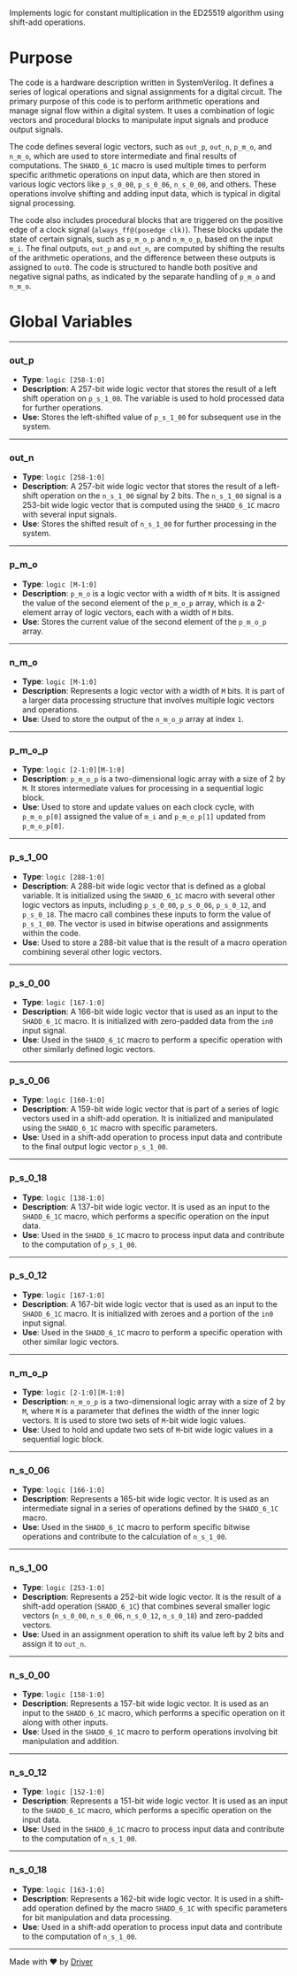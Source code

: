 <!--------------------------------------------------------------------------------->
<!-- IMPORTANT: This file is auto-generated by Driver (https://driver.ai). -------->
<!-- Manual edits may be overwritten on future commits. --------------------------->
<!--------------------------------------------------------------------------------->

Implements logic for constant multiplication in the ED25519 algorithm using shift-add operations.

# Purpose
The code is a hardware description written in SystemVerilog. It defines a series of logical operations and signal assignments for a digital circuit. The primary purpose of this code is to perform arithmetic operations and manage signal flow within a digital system. It uses a combination of logic vectors and procedural blocks to manipulate input signals and produce output signals.

The code defines several logic vectors, such as `out_p`, `out_n`, `p_m_o`, and `n_m_o`, which are used to store intermediate and final results of computations. The `SHADD_6_1C` macro is used multiple times to perform specific arithmetic operations on input data, which are then stored in various logic vectors like `p_s_0_00`, `p_s_0_06`, `n_s_0_00`, and others. These operations involve shifting and adding input data, which is typical in digital signal processing.

The code also includes procedural blocks that are triggered on the positive edge of a clock signal (`always_ff@(posedge clk)`). These blocks update the state of certain signals, such as `p_m_o_p` and `n_m_o_p`, based on the input `m_i`. The final outputs, `out_p` and `out_n`, are computed by shifting the results of the arithmetic operations, and the difference between these outputs is assigned to `out0`. The code is structured to handle both positive and negative signal paths, as indicated by the separate handling of `p_m_o` and `n_m_o`.
# Global Variables

---
### out\_p
- **Type**: ``logic [258-1:0]``
- **Description**: A 257-bit wide logic vector that stores the result of a left shift operation on `p_s_1_00`. The variable is used to hold processed data for further operations.
- **Use**: Stores the left-shifted value of `p_s_1_00` for subsequent use in the system.


---
### out\_n
- **Type**: ``logic [258-1:0]``
- **Description**: A 257-bit wide logic vector that stores the result of a left-shift operation on the `n_s_1_00` signal by 2 bits. The `n_s_1_00` signal is a 253-bit wide logic vector that is computed using the `SHADD_6_1C` macro with several input signals.
- **Use**: Stores the shifted result of `n_s_1_00` for further processing in the system.


---
### p\_m\_o
- **Type**: ``logic [M-1:0]``
- **Description**: `p_m_o` is a logic vector with a width of `M` bits. It is assigned the value of the second element of the `p_m_o_p` array, which is a 2-element array of logic vectors, each with a width of `M` bits.
- **Use**: Stores the current value of the second element of the `p_m_o_p` array.


---
### n\_m\_o
- **Type**: ``logic [M-1:0]``
- **Description**: Represents a logic vector with a width of `M` bits. It is part of a larger data processing structure that involves multiple logic vectors and operations.
- **Use**: Used to store the output of the `n_m_o_p` array at index `1`.


---
### p\_m\_o\_p
- **Type**: ``logic [2-1:0][M-1:0]``
- **Description**: `p_m_o_p` is a two-dimensional logic array with a size of 2 by `M`. It stores intermediate values for processing in a sequential logic block.
- **Use**: Used to store and update values on each clock cycle, with `p_m_o_p[0]` assigned the value of `m_i` and `p_m_o_p[1]` updated from `p_m_o_p[0]`.


---
### p\_s\_1\_00
- **Type**: ``logic [288-1:0]``
- **Description**: A 288-bit wide logic vector that is defined as a global variable. It is initialized using the `SHADD_6_1C` macro with several other logic vectors as inputs, including `p_s_0_00`, `p_s_0_06`, `p_s_0_12`, and `p_s_0_18`. The macro call combines these inputs to form the value of `p_s_1_00`. The vector is used in bitwise operations and assignments within the code.
- **Use**: Used to store a 288-bit value that is the result of a macro operation combining several other logic vectors.


---
### p\_s\_0\_00
- **Type**: ``logic [167-1:0]``
- **Description**: A 166-bit wide logic vector that is used as an input to the `SHADD_6_1C` macro. It is initialized with zero-padded data from the `in0` input signal.
- **Use**: Used in the `SHADD_6_1C` macro to perform a specific operation with other similarly defined logic vectors.


---
### p\_s\_0\_06
- **Type**: ``logic [160-1:0]``
- **Description**: A 159-bit wide logic vector that is part of a series of logic vectors used in a shift-add operation. It is initialized and manipulated using the `SHADD_6_1C` macro with specific parameters.
- **Use**: Used in a shift-add operation to process input data and contribute to the final output logic vector `p_s_1_00`.


---
### p\_s\_0\_18
- **Type**: ``logic [138-1:0]``
- **Description**: A 137-bit wide logic vector. It is used as an input to the `SHADD_6_1C` macro, which performs a specific operation on the input data.
- **Use**: Used in the `SHADD_6_1C` macro to process input data and contribute to the computation of `p_s_1_00`.


---
### p\_s\_0\_12
- **Type**: ``logic [167-1:0]``
- **Description**: A 167-bit wide logic vector that is used as an input to the `SHADD_6_1C` macro. It is initialized with zeroes and a portion of the `in0` input signal.
- **Use**: Used in the `SHADD_6_1C` macro to perform a specific operation with other similar logic vectors.


---
### n\_m\_o\_p
- **Type**: ``logic [2-1:0][M-1:0]``
- **Description**: `n_m_o_p` is a two-dimensional logic array with a size of 2 by `M`, where `M` is a parameter that defines the width of the inner logic vectors. It is used to store two sets of `M`-bit wide logic values.
- **Use**: Used to hold and update two sets of `M`-bit wide logic values in a sequential logic block.


---
### n\_s\_0\_06
- **Type**: ``logic [166-1:0]``
- **Description**: Represents a 165-bit wide logic vector. It is used as an intermediate signal in a series of operations defined by the `SHADD_6_1C` macro.
- **Use**: Used in the `SHADD_6_1C` macro to perform specific bitwise operations and contribute to the calculation of `n_s_1_00`.


---
### n\_s\_1\_00
- **Type**: ``logic [253-1:0]``
- **Description**: Represents a 252-bit wide logic vector. It is the result of a shift-add operation (`SHADD_6_1C`) that combines several smaller logic vectors (`n_s_0_00`, `n_s_0_06`, `n_s_0_12`, `n_s_0_18`) and zero-padded vectors.
- **Use**: Used in an assignment operation to shift its value left by 2 bits and assign it to `out_n`.


---
### n\_s\_0\_00
- **Type**: ``logic [158-1:0]``
- **Description**: Represents a 157-bit wide logic vector. It is used as an input to the `SHADD_6_1C` macro, which performs a specific operation on it along with other inputs.
- **Use**: Used in the `SHADD_6_1C` macro to perform operations involving bit manipulation and addition.


---
### n\_s\_0\_12
- **Type**: ``logic [152-1:0]``
- **Description**: Represents a 151-bit wide logic vector. It is used as an input to the `SHADD_6_1C` macro, which performs a specific operation on the input data.
- **Use**: Used in the `SHADD_6_1C` macro to process input data and contribute to the computation of `n_s_1_00`.


---
### n\_s\_0\_18
- **Type**: ``logic [163-1:0]``
- **Description**: Represents a 162-bit wide logic vector. It is used in a shift-add operation defined by the macro `SHADD_6_1C` with specific parameters for bit manipulation and data processing.
- **Use**: Used in a shift-add operation to process input data and contribute to the computation of `n_s_1_00`.



---
Made with ❤️ by [Driver](https://www.driver.ai/)